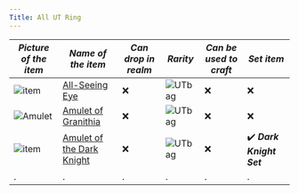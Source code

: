 ```yaml
---
Title: All UT Ring
---
```


| ***Picture of the item***  | ***Name of the item*** | ***Can drop in realm***       | ***Rarity*** | ***Can be used to craft*** | ***Set item*** |
| ------- | ------- | ---------- | ----------- | ----------- | ----------- |
| ![item](https://cdn.discordapp.com/attachments/1190604262523281448/1190604338737991721/All-Seeing_Eye.png?ex=65a267b2&is=658ff2b2&hm=9fc88ee18b6b7cb8e40884fbb2c1aa5c0f9d62e294af2a0e2293143a12d79ce0&)  | [All-Seeing Eye](https://wiki.valorserver.com/docs/items/rings/ut/all_seeing_eye)   |❌| ![UTbag](https://cdn.discordapp.com/attachments/1190604262523281448/1190607902541627493/ut.png?ex=65a26b04&is=658ff604&hm=cb0adf5accca420490e0c756cd9707cf77194bca2b87ceb2d569a3fdebfb5018&)  | ❌   | ❌   |
| ![Amulet](https://cdn.discordapp.com/attachments/1190604262523281448/1190608523420254208/Amulet_of_Granithia.png?ex=65a26b98&is=658ff698&hm=f23dedb91cc4d250e45f4326fe17fa26671fb2f8a89a90d20204b8a94df1a59e&)  | [Amulet of Granithia](https://wiki.valorserver.com/docs/items/rings/ut/amulet_of_granithia)  | ❌  | ![UTbag](https://cdn.discordapp.com/attachments/1190604262523281448/1190607902541627493/ut.png?ex=65a26b04&is=658ff604&hm=cb0adf5accca420490e0c756cd9707cf77194bca2b87ceb2d569a3fdebfb5018&)   | ❌   | ❌  |
| ![item](https://cdn.discordapp.com/attachments/1190604262523281448/1190609432283987998/Amulet_of_the_Dark_Knight.png?ex=65a26c71&is=658ff771&hm=fa6e83978fd3e14f72f2654abdb047df1474df8670c9b96deea4ed4854eb752a&)  | [Amulet of the Dark Knight](https://wiki.valorserver.com/docs/items/rings/ut/amulet_of_the_dark_knight)  | ❌ | ![UTbag](https://cdn.discordapp.com/attachments/1190604262523281448/1190607902541627493/ut.png?ex=65a26b04&is=658ff604&hm=cb0adf5accca420490e0c756cd9707cf77194bca2b87ceb2d569a3fdebfb5018&)   | ❌   | ✔️ ***Dark Knight Set***  |
| .  | .   | .  | .   | .   | .   |
